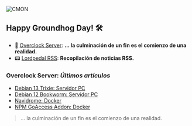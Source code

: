 ![CMON](https://media.giphy.com/media/3o6Zt6ML6BklcajjsA/giphy.gif)

## Happy Groundhog Day! 🛠️

- 🤖 [Overclock Server](https://lordpedal.github.io/ "Overclock Server"): **... la culminación de un fin es el comienzo de una realidad.**
- 📟 [Lordpedal RSS](https://lordpedal.github.io/lordpedal "Lordpedal RSS"): **Recopilación de noticias RSS.**

### Overclock Server: *Últimos artículos*

- [Debian 13 Trixie: Servidor PC](https://lordpedal.github.io/gnu/linux/debian-13-servidor/)
- [Debian 12 Bookworm: Servidor PC](https://lordpedal.github.io/gnu/linux/debian-12-servidor/)
- [Navidrome: Docker](https://lordpedal.github.io/gnu/linux/docker/navidrome-docker/)
- [NPM GoAccess Addon: Docker](https://lordpedal.github.io/gnu/linux/docker/npmgo-docker/)

> ... la culminación de un fin es el comienzo de una realidad.
